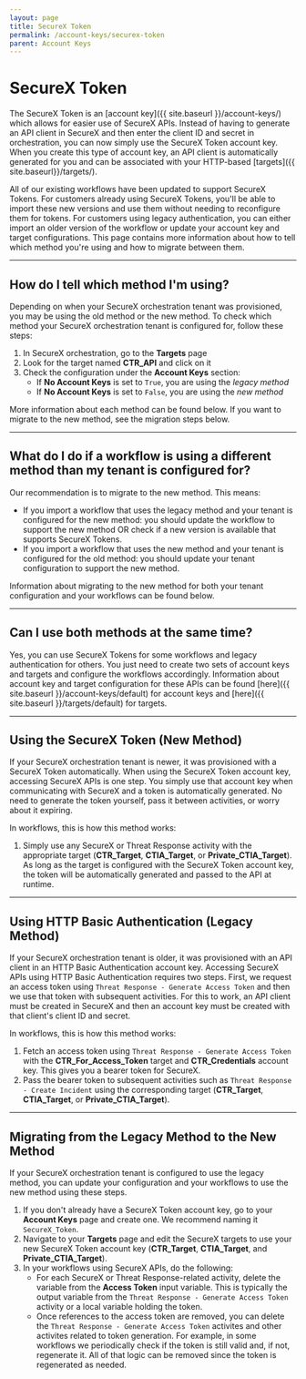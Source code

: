 ```yaml
---
layout: page
title: SecureX Token
permalink: /account-keys/securex-token
parent: Account Keys
---
```


# SecureX Token
The SecureX Token is an [account key]({{ site.baseurl }}/account-keys/) which allows for easier use of SecureX APIs. Instead of having to generate an API client in SecureX and then enter the client ID and secret in orchestration, you can now simply use the SecureX Token account key. When you create this type of account key, an API client is automatically generated for you and can be associated with your HTTP-based [targets]({{ site.baseurl}}/targets/).

<div class="cisco-alert cisco-alert-info"><i class="fa fa-info-circle mr-1 cisco-icon-info"></i> All of our existing workflows have been updated to support SecureX Tokens. For customers already using SecureX Tokens, you'll be able to import these new versions and use them without needing to reconfigure them for tokens. For customers using legacy authentication, you can either import an older version of the workflow or update your account key and target configurations. This page contains more information about how to tell which method you're using and how to migrate between them.</div>

---

## How do I tell which method I'm using?
Depending on when your SecureX orchestration tenant was provisioned, you may be using the old method or the new method. To check which method your SecureX orchestration tenant is configured for, follow these steps:
1. In SecureX orchestration, go to the **Targets** page
1. Look for the target named **CTR_API** and click on it
1. Check the configuration under the **Account Keys** section:
	* If **No Account Keys** is set to `True`, you are using the *legacy method*
	* If **No Account Keys** is set to `False`, you are using the *new method*

More information about each method can be found below. If you want to migrate to the new method, see the migration steps below.

---

## What do I do if a workflow is using a different method than my tenant is configured for?
Our recommendation is to migrate to the new method. This means:
* If you import a workflow that uses the legacy method and your tenant is configured for the new method: you should update the workflow to support the new method OR check if a new version is available that supports SecureX Tokens.
* If you import a workflow that uses the new method and your tenant is configured for the old method: you should update your tenant configuration to support the new method.

Information about migrating to the new method for both your tenant configuration and your workflows can be found below.

---

## Can I use both methods at the same time?
Yes, you can use SecureX Tokens for some workflows and legacy authentication for others. You just need to create two sets of account keys and targets and configure the workflows accordingly. Information about account key and target configuration for these APIs can be found [here]({{ site.baseurl }}/account-keys/default) for account keys and [here]({{ site.baseurl }}/targets/default) for targets.

---

## Using the SecureX Token (New Method)
If your SecureX orchestration tenant is newer, it was provisioned with a SecureX Token automatically. When using the SecureX Token account key, accessing SecureX APIs is one step. You simply use that account key when communicating with SecureX and a token is automatically generated. No need to generate the token yourself, pass it between activities, or worry about it expiring.

In workflows, this is how this method works:
1. Simply use any SecureX or Threat Response activity with the appropriate target (**CTR_Target**, **CTIA_Target**, or **Private_CTIA_Target**). As long as the target is configured with the SecureX Token account key, the token will be automatically generated and passed to the API at runtime.

---

## Using HTTP Basic Authentication (Legacy Method)
If your SecureX orchestration tenant is older, it was provisioned with an API client in an HTTP Basic Authentication account key. Accessing SecureX APIs using HTTP Basic Authentication requires two steps. First, we request an access token using `Threat Response - Generate Access Token` and then we use that token with subsequent activities. For this to work, an API client must be created in SecureX and then an account key must be created with that client's client ID and secret.

In workflows, this is how this method works:
1. Fetch an access token using `Threat Response - Generate Access Token` with the **CTR_For_Access_Token** target and **CTR_Credentials** account key. This gives you a bearer token for SecureX.
1. Pass the bearer token to subsequent activities such as `Threat Response - Create Incident` using the corresponding target (**CTR_Target**, **CTIA_Target**, or **Private_CTIA_Target**).

---

## Migrating from the Legacy Method to the New Method
If your SecureX orchestration tenant is configured to use the legacy method, you can update your configuration and your workflows to use the new method using these steps.

1. If you don't already have a SecureX Token account key, go to your **Account Keys** page and create one. We recommend naming it `SecureX_Token`.
1. Navigate to your **Targets** page and edit the SecureX targets to use your new SecureX Token account key (**CTR_Target**, **CTIA_Target**, and **Private_CTIA_Target**).
1. In your workflows using SecureX APIs, do the following:
	* For each SecureX or Threat Response-related activity, delete the variable from the **Access Token** input variable. This is typically the output variable from the `Threat Response - Generate Access Token` activity or a local variable holding the token.
	* Once references to the access token are removed, you can delete the `Threat Response - Generate Access Token` activites and other activites related to token generation. For example, in some workflows we periodically check if the token is still valid and, if not, regenerate it. All of that logic can be removed since the token is regenerated as needed.
